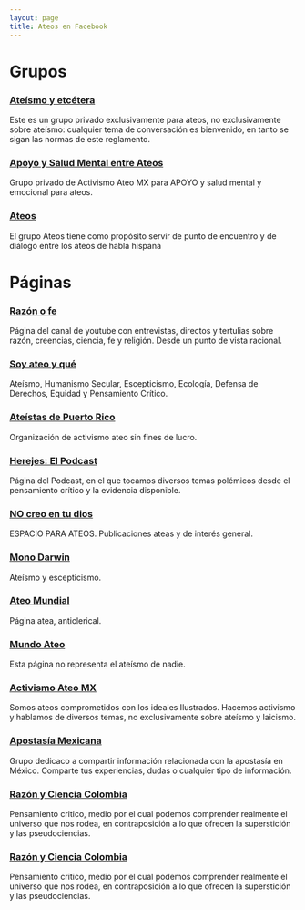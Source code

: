 ```yaml
---
layout: page
title: Ateos en Facebook
---
```


# Grupos

### [Ateísmo y etcétera](https://www.facebook.com/groups/AteismoYEtcetera)
Este es un grupo privado exclusivamente para ateos, no exclusivamente sobre ateísmo: cualquier tema de conversación es bienvenido, en tanto se sigan las normas de este reglamento.

### [Apoyo y Salud Mental entre Ateos](https://www.facebook.com/groups/ApoyoAteo)
Grupo privado de Activismo Ateo MX para APOYO y salud mental y emocional para ateos.


### [Ateos](https://www.facebook.com/groups/nocreyentes/)
El grupo Ateos tiene como propósito servir de punto de encuentro y de diálogo entre los ateos de habla hispana


# Páginas

### [Razón o fe](https://www.facebook.com/Razonofe)
Página del canal de youtube con entrevistas, directos y tertulias sobre razón, creencias, ciencia, fe y religión. Desde un punto de vista racional.

### [Soy ateo y qué](https://www.facebook.com/soyateo.yque.oficial)
Ateísmo, Humanismo Secular, Escepticismo, Ecología, Defensa de Derechos, Equidad y Pensamiento Crítico.


### [Ateístas de Puerto Rico](https://www.facebook.com/ateistaspr/)
Organización de activismo ateo sin fines de lucro.


### [Herejes: El Podcast](https://www.facebook.com/herejespodcast/)
Página del Podcast, en el que tocamos diversos temas polémicos desde el pensamiento crítico y la evidencia disponible.


### [NO creo en tu dios](https://www.facebook.com/No-Creo-En-Tu-Dios-269232553936375/)
ESPACIO PARA ATEOS. Publicaciones ateas y de interés general.


### [Mono Darwin](https://www.facebook.com/ElMonoDarwin/)
Ateísmo y escepticismo.


### [Ateo Mundial](https://www.facebook.com/Ateomundial/)
Página atea, anticlerical.


### [Mundo Ateo](https://www.facebook.com/MundoAteo.org)
Esta página no representa el ateísmo de nadie.


### [Activismo Ateo MX](https://www.facebook.com/ActivismoAteoMX)
Somos ateos comprometidos con los ideales Ilustrados. Hacemos activismo y hablamos de diversos temas, no exclusivamente sobre ateísmo y laicismo.


### [Apostasía Mexicana](https://www.facebook.com/Apostasiamexicana/)
Grupo dedicaco a compartir información relacionada con la apostasía en México. Comparte tus experiencias, dudas o cualquier tipo de información.


### [Razón y Ciencia Colombia](https://www.facebook.com/RazonyCienciaColombia)
Pensamiento critico, medio por el cual podemos comprender realmente el universo que nos rodea, en contraposición a lo que ofrecen la superstición y las pseudociencias.




### [Razón y Ciencia Colombia](https://www.facebook.com/RazonyCienciaColombia)
Pensamiento critico, medio por el cual podemos comprender realmente el universo que nos rodea, en contraposición a lo que ofrecen la superstición y las pseudociencias.

